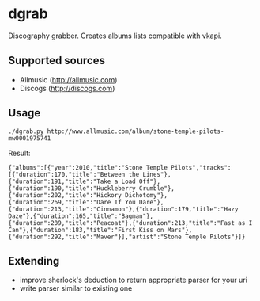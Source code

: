 dgrab
=====

Discography grabber. Creates albums lists compatible with vkapi.


Supported sources
-----------------

* Allmusic (http://allmusic.com)
* Discogs (http://discogs.com)


Usage
-----

```
./dgrab.py http://www.allmusic.com/album/stone-temple-pilots-mw0001975741
```

Result:

```
{"albums":[{"year":2010,"title":"Stone Temple Pilots","tracks":[{"duration":170,"title":"Between the Lines"},{"duration":191,"title":"Take a Load Off"},{"duration":190,"title":"Huckleberry Crumble"},{"duration":202,"title":"Hickory Dichotomy"},{"duration":269,"title":"Dare If You Dare"},{"duration":213,"title":"Cinnamon"},{"duration":179,"title":"Hazy Daze"},{"duration":165,"title":"Bagman"},{"duration":209,"title":"Peacoat"},{"duration":213,"title":"Fast as I Can"},{"duration":183,"title":"First Kiss on Mars"},{"duration":292,"title":"Maver"}],"artist":"Stone Temple Pilots"}]}
```


Extending
---------

* improve sherlock's deduction to return appropriate parser for your uri
* write parser similar to existing one
